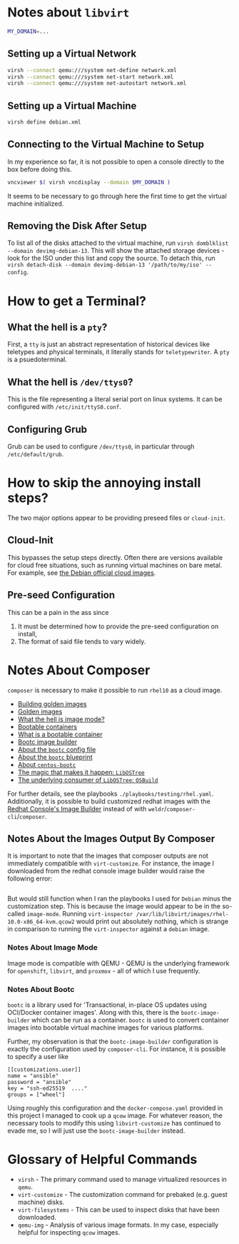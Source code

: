 


# Notes about `libvirt`




```sh
MY_DOMAIN=...
```

## Setting up a Virtual Network

```sh
virsh --connect qemu:///system net-define network.xml
virsh --connect qemu:///system net-start network.xml
virsh --connect qemu:///system net-autostart network.xml
```


## Setting up a Virtual Machine 


```sh
virsh define debian.xml
```


## Connecting to the Virtual Machine to Setup

In my experience so far, it is not possible to open a console directly to the 
box before doing this.

```sh
vncviewer $( virsh vncdisplay --domain $MY_DOMAIN )
```

It seems to be necessary to go through here the first time to get the virtual
machine initialized.


## Removing the Disk After Setup

To list all of the disks attached to the virtual machine, run
`virsh domblklist --domain devimg-debian-13`. This will show the attached 
storage devices - look for the ISO under this list and copy the source. 
To detach this, run `virsh detach-disk --domain devimg-debian-13 '/path/to/my/iso' --config`.


# How to get a Terminal?    

## What the hell is a `pty`?

First, a `tty` is just an abstract representation of historical devices like
teletypes and physical terminals, it literally stands for `teletypewriter`.
A `pty` is a psuedoterminal.

## What the hell is `/dev/ttys0`?

This is the file representing a literal serial port on linux systems.
It can be configured with `/etc/init/ttyS0.conf`.

## Configuring Grub

Grub can be used to configure `/dev/ttys0`, in particular through `/etc/default/grub`.


# How to skip the annoying install steps?

The two major options appear to be providing preseed files or `cloud-init`.

## Cloud-Init

This bypasses the setup steps directly.
Often there are versions available for cloud free situations, such as running
virtual machines on bare metal. For example, see [the Debian official cloud images](https://cloud.debian.org/images/cloud/).


## Pre-seed Configuration

This can be a pain in the ass since

1. It must be determined how to provide the pre-seed configuration on install,
2. The format of said file tends to vary widely.


# Notes About Composer

`composer` is necessary to make it possible to run `rhel10` as a cloud image.

- [Building golden images](https://www.redhat.com/en/blog/linux-golden-homelab-rhel)
- [Golden images](https://cloud.redhat.com/learning/learn:how-build-and-upload-red-hat-enterprise-linux-rhel-image-image-builder/resource/resources:creating-system-images-rhel-image-builder-using-cli)
- [What the hell is image mode?](https://developers.redhat.com/products/rhel-image-mode/getting-started?extIdCarryOver=true&intcmp=701f20000012ngPAAQ&sc_cid=7013a0000034ndkAAA)
- [Bootable containers](https://github.com/bootc-dev/bootc)
- [What is a bootable container](https://containers.github.io/bootable/)
- [Bootc image builder](https://github.com/osbuild/bootc-image-builder?tab=readme-ov-file)
- [About the `bootc` config file](https://osbuild.org/docs/bootc/#-build-config)
- [About the `bootc` blueprint](https://osbuild.org/docs/user-guide/blueprint-reference/)
- [About `centos-bootc`](https://centos.github.io/centos-bootc/)
- [The magic that makes it happen: `LibOSTree`](https://github.com/ostreedev/ostree)
- [The underlying consumer of `LibOSTree`: `OSBuild`](https://osbuild.org/)

For further details, see the playbooks `./playbooks/testing/rhel.yaml`.
Additionally, it is possible to build customized redhat images with the 
[Redhat Console's Image Builder](https://console.redhat.com/insights/image-builder)
instead of with `weldr`/`composer-cli`/`composer`.

## Notes About the Images Output By Composer

It is important to note that the images that composer outputs are not immediately
compatible with `virt-customize`. For instance, the image I downloaded from the 
redhat console image builder would raise the following error:

```stdout

```

But would still function when I ran the playbooks I used for `Debian` minus the
customization step. This is because the image would appear to be in the 
so-called `image-mode`. Running `virt-inspector /var/lib/libvirt/images/rhel-10.0-x86_64-kvm.qcow2`
would print out absolutely nothing, which is strange in comparison to running the
`virt-inspector` against a `debian` image.

### Notes About Image Mode

Image mode is compatible with QEMU - QEMU is the underlying framework for 
`openshift`, `libvirt`, and `proxmox` - all of which I use frequently.


### Notes About Bootc

`bootc` is a library used for 'Transactional, in-place OS updates using OCI/Docker
container images'. Along with this, there is the `bootc-image-builder` which
can be run as a container. `bootc` is used to convert container
images into bootable virtual machine images for various platforms.

Further, my observation is that the `bootc-image-builder` configuration is exactly
the configuration used by `composer-cli`. For instance, it is possible to 
specify a user like


```
[[customizations.user]]
name = "ansible"
password = "ansible"
key = "ssh-ed25519  ...."
groups = ["wheel"]
```


Using roughly this configuration and the `docker-compose.yaml` provided in this
project I managed to cook up a `qcow` image. For whatever reason, the 
necessary tools to modify this using `libvirt-customize` has continued to evade
me, so I will just use the `bootc-image-builder` instead.






# Glossary of Helpful Commands

- `virsh` - The primary command used to manage virtualized resources in `qemu`.
- `virt-customize` - The customization command for prebaked (e.g. guest machine)
  disks. 
- `virt-filesystems` - This can be used to inspect disks that have been downloaded.
- `qemu-img` - Analysis of various image formats. In my case, especially helpful
  for inspecting `qcow` images.

